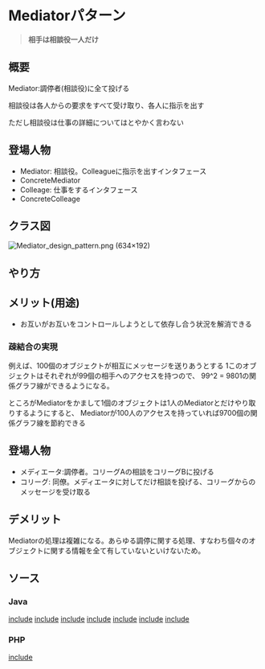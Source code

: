 # Mediatorパターン

> **相手は相談役一人だけ**

## 概要

Mediator:調停者(相談役)に全て投げる

相談役は各人からの要求をすべて受け取り、各人に指示を出す

ただし相談役は仕事の詳細についてはとやかく言わない

## 登場人物

- Mediator: 相談役。Colleagueに指示を出すインタフェース
- ConcreteMediator
- Colleage: 仕事をするインタフェース
- ConcreteColleage

## クラス図

![Mediator\_design\_pattern\.png \(634×192\)](https://upload.wikimedia.org/wikipedia/commons/e/e4/Mediator_design_pattern.png)

## やり方

## メリット(用途)

- お互いがお互いをコントロールしようとして依存し合う状況を解消できる

### 疎結合の実現

例えば、100個のオブジェクトが相互にメッセージを送りあうとする
1このオブジェクトはそれぞれが99個の相手へのアクセスを持つので、
99^2 = 9801の関係グラフ線ができるようになる。

ところがMediatorをかまして1個のオブジェクトは1人のMediatorとだけやり取りするようにすると、
Mediatorが100人のアクセスを持っていれば9700個の関係グラフ線を節約できる

## 登場人物

- メディエータ:調停者。コリーグAの相談をコリーグBに投げる
- コリーグ: 同僚。メディエータに対してだけ相談を投げる、コリーグからのメッセージを受け取る

## デメリット

Mediatorの処理は複雑になる。あらゆる調停に関する処理、すなわち個々のオブジェクトに関する情報を全て有していないといけないため。

## ソース

### Java

[include](../../patterns/dpsrc_2009-10-10/src/Mediator/Sample/LoginFrame.java)
[include](../../patterns/dpsrc_2009-10-10/src/Mediator/Sample/ColleagueCheckbox.java)
[include](../../patterns/dpsrc_2009-10-10/src/Mediator/Sample/Colleague.java)
[include](../../patterns/dpsrc_2009-10-10/src/Mediator/Sample/Main.java)
[include](../../patterns/dpsrc_2009-10-10/src/Mediator/Sample/ColleagueButton.java)
[include](../../patterns/dpsrc_2009-10-10/src/Mediator/Sample/ColleagueTextField.java)
[include](../../patterns/dpsrc_2009-10-10/src/Mediator/Sample/Mediator.java)

### PHP

[include](../../patterns/Mediator/index.php)
